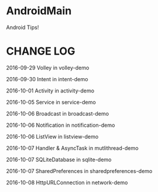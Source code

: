 # AndroidMain
Android Tips!

# CHANGE LOG

2016-09-29 Volley in volley-demo

2016-09-30 Intent in intent-demo

2016-10-01 Activity in activity-demo

2016-10-05 Service in service-demo

2016-10-06 Broadcast in broadcast-demo

2016-10-06 Notification in notification-demo

2016-10-06 ListView in listview-demo

2016-10-07 Handler & AsyncTask in mutlithread-demo

2016-10-07 SQLiteDatabase in sqlite-demo

2016-10-07 SharedPreferences in sharedpreferences-demo

2016-10-08 HttpURLConnection in network-demo


